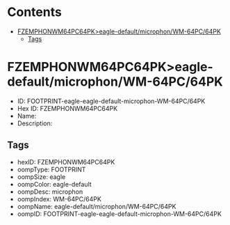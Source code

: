 



Contents
========

* [FZEMPHONWM64PC64PK>eagle-default/microphon/WM-64PC/64PK](#fzemphonwm64pc64pkeagle-defaultmicrophonwm-64pc64pk)
	* [Tags](#tags)

# FZEMPHONWM64PC64PK>eagle-default/microphon/WM-64PC/64PK

- ID: FOOTPRINT-eagle-eagle-default-microphon-WM-64PC/64PK
- Hex ID: FZEMPHONWM64PC64PK
- Name: 
- Description: 

## Tags

- hexID: FZEMPHONWM64PC64PK
- oompType: FOOTPRINT
- oompSize: eagle
- oompColor: eagle-default
- oompDesc: microphon
- oompIndex: WM-64PC/64PK
- oompName: eagle-default/microphon/WM-64PC/64PK
- oompID: FOOTPRINT-eagle-eagle-default-microphon-WM-64PC/64PK
